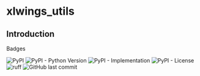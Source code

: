 # xlwings_utils

## Introduction

 Badges

![PyPI](https://img.shields.io/pypi/v/xlwings-utils) ![PyPI - Python Version](https://img.shields.io/pypi/pyversions/xlwings-utils) ![PyPI - Implementation](https://img.shields.io/pypi/implementation/xlwings-utils)
![PyPI - License](https://img.shields.io/pypi/l/xlwings-utils) ![ruff](https://img.shields.io/badge/style-ruff-41B5BE?style=flat) 
![GitHub last commit](https://img.shields.io/github/last-commit/salabim/peek)


